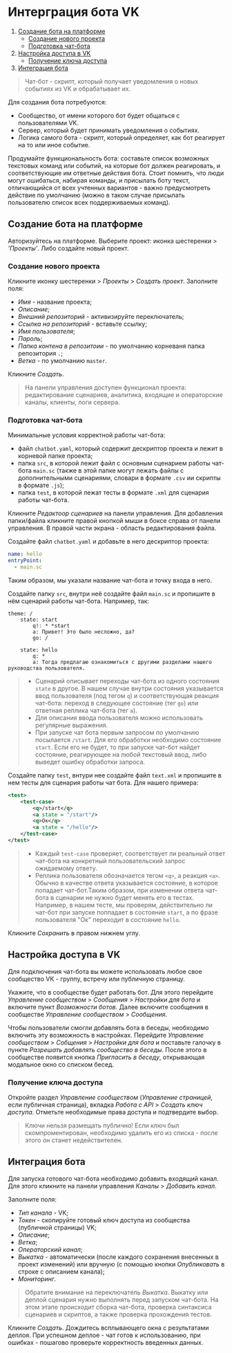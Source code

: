 # Интерграция бота VK
1. [Создание бота на платформе](#Создание-бота-на-платформе)
    * [Создание нового проекта](#Создание-нового-проекта)
    * [Подготовка чат-бота](#Подготовка-чат-бота)
2. [Настройка доступа в VK](#Настройка-доступа-в-vk)
    * [Получение ключа доступа](#Получение-ключа-доступа)
3. [Интеграция бота](#Интеграция-бота)


>Чат-бот - скрипт, который получает уведомления о новых событиях из VK и обрабатывает их.

Для создания бота потребуются:
* Сообщество, от имени которого бот будет общаться с пользователями VK.
* Сервер, который будет принимать уведомления о событиях.
* Логика самого бота - скрипт, который определяет, как бот реагирует на то или иное событие.

Продумайте функциональность бота: составьте список возможных текстовых команд или событий, на которые бот должен реагировать, и соответствующие им ответные действия бота. Стоит помнить, что люди могут ошибаться, набирая команды, и присылать боту текст, отличающийся от всех учтенных вариантов - важно предусмотреть действие по умолчанию (можно в таком случае присылать пользователю список всех поддерживаемых команд).



## Создание бота на платформе

Авторизуйтесь на платформе.
Выберите проект: иконка шестеренки > *'Проекты'*. Либо создайте новый проект.


### Создание нового проекта

Кликните иконку шестеренки > *Проекты* > *Создать проект*. Заполните поля:
* *Имя* - название проекта;
* *Описание*;
* *Внешний репозиторий* - активизируйте переключатель;
* *Ссылка на репозиторий* - вставьте ссылку;
* *Имя пользователя*;
* *Пароль*;
* *Папка контена в репозитоии* - по умолчанию корневаня папка репозитория `.`;
* *Ветка* - по умолчанию `master`.

Кликните *Создать*.

> На панели управления доступен функционал проекта: редактирование сценариев, аналитика, входящие и операторские каналы, клиенты, логи сервера.

### Подготовка чат-бота

Минимальные условия корректной работы чат-бота:
* файл `chatbot.yaml`, который содержит дескриптор проекта и лежит в корневой папке проекта;
* папка `src`, в которой лежит файл с основным сценарием работы чат-бота `main.sc` (также в этой папке могут лежать файлы с дополнительными сценариями, словари в формате `.csv` ии скрипты в формате `.js`);
* папка `test`, в которой лежат тесты в формате `.xml` для сценария работы чат-бота.

Кликните *Редактоор сценариев* на панели управления. Для добавления папки/файла кликните правой кнопкой мыши в боксе справа от панели управления. В правой части экрана - область редактирования файла.

Создайте файл `chatbot.yaml` и добавьте в него дескриптор проекта:

```yaml
name: hello
entryPoint:
  - main.sc
```
Таким образом, мы указали название чат-бота и точку входа в него.

Создайте папку `src`, внутри неё создайте файл `main.sc` и пропишите в нём сценарий работы чат-бота. Например, так:

```
theme: /
    state: start
        q!: * *start
        a: Привет! Это было несложно, да?
        go: /

    state: hello
        q: *
        a: Тогда предлагаю ознакомиться с другими разделами нашего руководства пользователя.
```


> * Сценарий описывает переходы чат-бота из одного состояния `state` в другое. В нашем случае внутри состояния указывается ввод пользователя (под тегом `q`) и соответствующая реакция чат-бота: переход в следующее состояние (тег `go`) или ответная реплика чат-бота (тег `a`).
> * Для описания ввода пользователя можно использовать регулярные выражения.
> * При запуске чат бота первым запросом по умолчанию посылается `/start`. Для его обработки необходимо состояние `start`. Если его не будет, то при запуске чат-бот найдет состояние, реагирующее на любой текстовый ввод, либо выведет ошибку обработки запроса.

Создайте папку `test`, внтури нее создайте файл `text.xml` и пропишите в нем тесты для сценария работы чат бота. Для нашего примера:

``` xml
<test>
    <test-case>
        <q>/start</q>
        <a state = "/start"/>
        <q>Ок</q>
        <a state = "/hello"/>
    </test-case>
</test>
```


> * Каждый `test-case` проверяет, соответствует ли реальный ответ чат-бота на конкретный пользовательский запрос ожидаемому ответу.
> * Реплика пользователя обозначается тегом `<q>`, а реакция `<a>`.
> Обычно в качестве ответа указывается состояние, в которое попадает чат-бот.Таким образом, при изменении ответа чат-бота в сценарии не нужно будет менять его в тестах. Например, в нашем тесте, мы проверям, действительно ли чат-бот при запуске поппадает в состояние `start`, а по фразе пользователя "Ок" переходит в состояние `hello`.

Кликните *Сохранить* в правом нижнем углу.



## Настройка доступа в VK

Для подключения чат-бота вы можете использовать любое свое сообщество VK - группу, встречу или публичную страницу.

Укажите, что в сообществе будет работать бот. Для этого перейдите *Управление сообществом* > *Сообщения* > *Настройки для бота* и включите пункт *Возможности ботов*. Далее включите сообщения в сообществе *Управление сообществом* > *Сообщения*.

Чтобы пользователи смогли добавлять бота в беседы, необходимо включить эту возможность в настройках. Перейдите *Управление сообществом* > *Собщения* > *Настройки для бота*  и поставьте галочку в пункте *Разрешать добавлять сообщество в беседы*. После этого в сообществе появится кнопка *Пригласить в беседу*, открывающая модальное окно со списком бесед.

### Получение ключа доступа

Откройте раздел *Управление сообществом* (*Управление страницей*, если публичная страница), вкладка *Работа с API* > *Создать ключ доступа*. Отметьте необходимые права доступа и подтвердите выбор.

> Ключи нельзя размещать публично! Если ключ был скомпроментирован, необходимо удалить его из списка - после этого он станет недействителен.


## Интеграция бота

Для запуска готового чат-бота необходимо добавить входящий канал. Для этого кликните на панели управления *Каналы* > *Добавить канал*.

Заполните поля:
* *Тип канала* - VK;
* *Токен* - скопируйте готовый ключ доступа из сообщества (публичной страницы) VK;
* *Описание*;
* *Ветка*;
* *Операторский канал*;
* *Выкатка* - автоматически (после каждого сохранения внесенных в проект изменений) или вручную (с помощью кнопки *Опубликовать* в строке с описанием канала);
* *Мониторинг*.

> Обратите внимание на переключатель *Выкатка*. Выкатку или деплой сценария нужно выполнять перед запуском чат-бота. На этом этапе происходит сборка чат-бота, проверка синтаксиса сценариев и скриптов, а также проверка прохождения тестов.

Кликните *Создать*. Дождитесь всплывающего окна с результатами деплоя. При успешном деплое - чат готов к использованию, при ошибках - пошагово проверьте корректность введенных данных.
